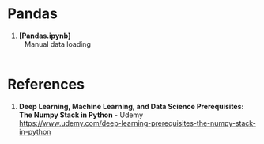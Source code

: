 # Pandas

1.  **[Pandas.ipynb]**  
&ensp;  Manual data loading  
&ensp;  

 
#  References
1.  **Deep Learning, Machine Learning, and Data Science Prerequisites: The Numpy Stack in Python** - Udemy   
	https://www.udemy.com/deep-learning-prerequisites-the-numpy-stack-in-python
